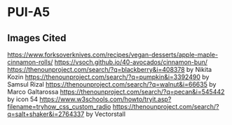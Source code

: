 # PUI-A5

## Images Cited
https://www.forksoverknives.com/recipes/vegan-desserts/apple-maple-cinnamon-rolls/
https://vsoch.github.io/40-avocados/cinnamon-bun/ 
https://thenounproject.com/search/?q=blackberry&i=408378 by Nikita Kozin
https://thenounproject.com/search/?q=pumpkin&i=3392490 by Samsul Rizal
https://thenounproject.com/search/?q=walnut&i=66635 by Marco Galtarossa
https://thenounproject.com/search/?q=pecan&i=545442 by icon 54
https://www.w3schools.com/howto/tryit.asp?filename=tryhow_css_custom_radio
https://thenounproject.com/search/?q=salt+shaker&i=2764337 by Vectorstall